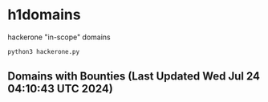 # h1domains
hackerone "in-scope" domains

`python3 hackerone.py`
## Domains with Bounties (Last Updated Wed Jul 24 04:10:43 UTC 2024)
```

```
